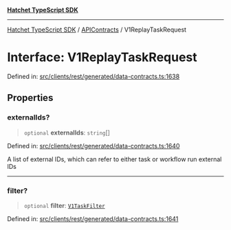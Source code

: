 [**Hatchet TypeScript SDK**](../../../../README.md)

***

[Hatchet TypeScript SDK](../../../../README.md) / [APIContracts](../README.md) / V1ReplayTaskRequest

# Interface: V1ReplayTaskRequest

Defined in: [src/clients/rest/generated/data-contracts.ts:1638](https://github.com/hatchet-dev/hatchet/blob/0288a24f2e9f14787135b399bd47182f4d1260d9/sdks/typescript/src/clients/rest/generated/data-contracts.ts#L1638)

## Properties

### externalIds?

> `optional` **externalIds**: `string`[]

Defined in: [src/clients/rest/generated/data-contracts.ts:1640](https://github.com/hatchet-dev/hatchet/blob/0288a24f2e9f14787135b399bd47182f4d1260d9/sdks/typescript/src/clients/rest/generated/data-contracts.ts#L1640)

A list of external IDs, which can refer to either task or workflow run external IDs

***

### filter?

> `optional` **filter**: [`V1TaskFilter`](V1TaskFilter.md)

Defined in: [src/clients/rest/generated/data-contracts.ts:1641](https://github.com/hatchet-dev/hatchet/blob/0288a24f2e9f14787135b399bd47182f4d1260d9/sdks/typescript/src/clients/rest/generated/data-contracts.ts#L1641)
